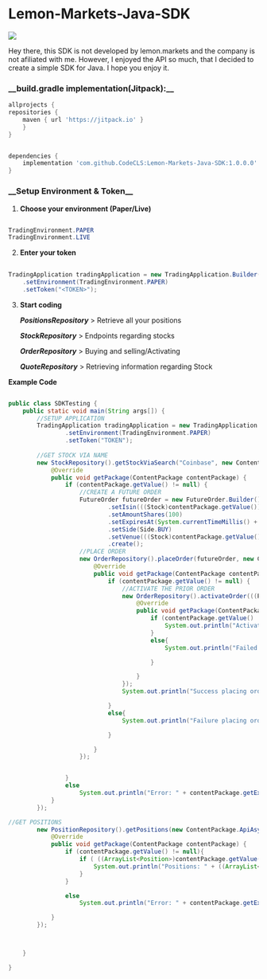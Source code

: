 # Lemon-Markets-Java-SDK
[![](https://jitpack.io/v/CodeCLS/Lemon-Markets-Java-SDK.svg)](https://jitpack.io/#CodeCLS/Lemon-Markets-Java-SDK)

Hey there,
this SDK is not developed by lemon.markets and the company is not afiliated with me.
However, I enjoyed the API so much, that I decided to create a simple SDK for Java. 
I hope you enjoy it.


<H3>__build.gradle implementation(Jitpack):__</H3>

```groovy
allprojects {
repositories {
    maven { url 'https://jitpack.io' }
    }
}

```

```groovy

dependencies {
    implementation 'com.github.CodeCLS:Lemon-Markets-Java-SDK:1.0.0.0'
}

```
<H3>__Setup Environment & Token__</H3>

1. __Choose your environment (Paper/Live)__

```Java

TradingEnvironment.PAPER
TradingEnvironment.LIVE

   ```     
2. __Enter your token__

```java
   
TradingApplication tradingApplication = new TradingApplication.Builder()
    .setEnvironment(TradingEnvironment.PAPER)
    .setToken("<TOKEN>");

   ```
3. __Start coding__
   
   __*PositionsRepository*__ > Retrieve all your positions

   __*StockRepository*__ > Endpoints regarding stocks
   
   __*OrderRepository*__ > Buying and selling/Activating 

   __*QuoteRepository*__ > Retrieving information regarding Stock 

__Example Code__

```Java

public class SDKTesting {
    public static void main(String args[]) {
        //SETUP APPLICATION
        TradingApplication tradingApplication = new TradingApplication.Builder()
                .setEnvironment(TradingEnvironment.PAPER)
                .setToken("TOKEN");
        
        //GET STOCK VIA NAME
        new StockRepository().getStockViaSearch("Coinbase", new ContentPackage.ApiAsyncReturn() {
            @Override
            public void getPackage(ContentPackage contentPackage) {
                if (contentPackage.getValue() != null) {
                    //CREATE A FUTURE ORDER
                    FutureOrder futureOrder = new FutureOrder.Builder()
                            .setIsin(((Stock)contentPackage.getValue()).getIsin())
                            .setAmountShares(100)
                            .setExpiresAt(System.currentTimeMillis() + 10000000)
                            .setSide(Side.BUY)
                            .setVenue(((Stock)contentPackage.getValue()).getVenues().get(0))
                            .create();
                    //PLACE ORDER
                    new OrderRepository().placeOrder(futureOrder, new ContentPackage.ApiAsyncReturn() {
                        @Override
                        public void getPackage(ContentPackage contentPackage) {
                            if (contentPackage.getValue() != null) {
                                //ACTIVATE THE PRIOR ORDER
                                new OrderRepository().activateOrder(((PlacedOrder)contentPackage.getValue()).getId(), new ContentPackage.ApiAsyncReturn() {
                                    @Override
                                    public void getPackage(ContentPackage contentPackage) {
                                        if (contentPackage.getValue() != null) {
                                            System.out.println("Activated Order");
                                        }
                                        else{
                                            System.out.println("Failed to activate Order");

                                        }

                                    }
                                });
                                System.out.println("Success placing order");

                            }
                            else{
                                System.out.println("Failure placing order");

                            }

                        }
                    });


                }
                else
                    System.out.println("Error: " + contentPackage.getException().getMessage());
            }
        });

//GET POSITIONS
        new PositionRepository().getPositions(new ContentPackage.ApiAsyncReturn() {
            @Override
            public void getPackage(ContentPackage contentPackage) {
                if (contentPackage.getValue() != null){
                    if ( ((ArrayList<Position>)contentPackage.getValue()).size() != 0) {
                        System.out.println("Positions: " + ((ArrayList<Position>) contentPackage.getValue()).get(0));
                    }
                }

                else
                    System.out.println("Error: " + contentPackage.getException().getMessage());

            }
        });



    }

}

```








